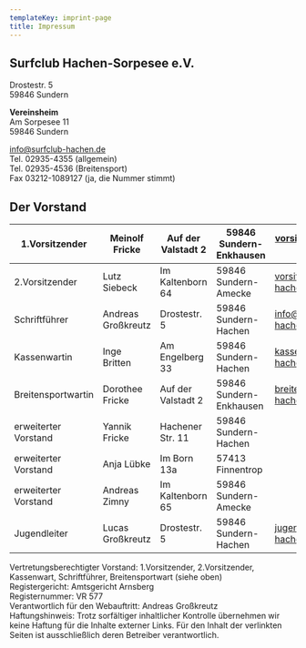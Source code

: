 ```yaml
---
templateKey: imprint-page
title: Impressum
---
```

## Surfclub Hachen-Sorpesee e.V.

Drostestr. 5\
59846 Sundern

**Vereinsheim**\
Am Sorpesee 11\
59846 Sundern

[info@surfclub-hachen.de](mailto:info@surfclub-hachen.de)\
Tel. 02935-4355 (allgemein)\
Tel. 02935-4536 (Breitensport)\
Fax 03212-1089127 (ja, die Nummer stimmt)

## Der Vorstand

| 1.Vorsitzender       | Meinolf Fricke     | Auf der Valstadt 2 | 59846 Sundern-Enkhausen | vorsitzender@surfclub-hachen.de  |
| -------------------- | ------------------ | ------------------ | ----------------------- | -------------------------------- |
| 2.Vorsitzender       | Lutz Siebeck       | Im Kaltenborn 64   | 59846 Sundern-Amecke    | vorsitzender2@surfclub-hachen.de |
| Schriftführer        | Andreas Großkreutz | Drostestr. 5       | 59846 Sundern-Hachen    | info@surfclub-hachen.de          |
| Kassenwartin         | Inge Britten       | Am Engelberg 33    | 59846 Sundern-Hachen    | kassenwart@surfclub-hachen.de    |
| Breitensportwartin   | Dorothee Fricke    | Auf der Valstadt 2 | 59846 Sundern-Enkhausen | breitensport@surfclub-hachen.de  |
| erweiterter Vorstand | Yannik Fricke      | Hachener Str. 11   | 59846 Sundern-Hachen    |                                  |
| erweiterter Vorstand | Anja Lübke         | Im Born 13a        | 57413 Finnentrop        |                                  |
| erweiterter Vorstand | Andreas Zimny      | Im Kaltenborn 65   | 59846 Sundern-Amecke    |                                  |
| Jugendleiter         | Lucas Großkreutz   | Drostestr. 5       | 59846 Sundern-Hachen    | jugendleiter@surfclub-hachen.de  |



Vertretungsberechtigter Vorstand: 1.Vorsitzender, 2.Vorsitzender, Kassenwart, Schriftführer, Breitensportwart (siehe oben)\
Registergericht: Amtsgericht Arnsberg\
Registernummer: VR 577\
Verantwortlich für den Webauftritt: Andreas Großkreutz\
Haftungshinweis: Trotz sorfältiger inhaltlicher Kontrolle übernehmen wir keine Haftung für die Inhalte
externer Links. Für den Inhalt der verlinkten Seiten ist ausschließlich deren Betreiber verantwortlich.